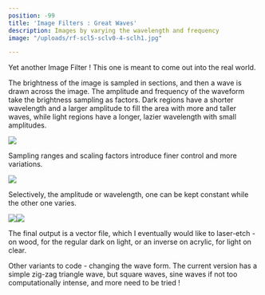 ```yaml
---
position: -99
title: 'Image Filters : Great Waves'
description: Images by varying the wavelength and frequency
image: "/uploads/rf-scl5-sclv0-4-sclh1.jpg"

---
```

Yet another Image Filter ! This one is meant to come out into the real world.

The brightness of the image is sampled in sections, and then a wave is drawn across the image. The amplitude and frequency of the waveform take the brightness sampling as factors. Dark regions have a shorter wavelength and a larger amplitude to fill the area with more and taller waves, while light regions have a longer, lazier wavelength with small amplitudes.

![](/uploads/mona-scl5-sclv0-4-sclh1-j2.jpg)

Sampling ranges and scaling factors introduce finer control and more variations.

![](/uploads/mona-scl5-sclv0-8-sclh0-5-j2.jpg)

Selectively, the amplitude or wavelength, one can be kept constant while the other one varies.

![](/uploads/ele-scl5-sclv0-4-sclh1.jpg)![](/uploads/ele-scl5-sclv0-8-sclh1-j2.jpg)

The final output is a vector file, which I eventually would like to laser-etch - on wood, for the regular dark on light, or an inverse on acrylic, for light on clear.

Other variants to code - changing the wave form. The current version has a simple zig-zag triangle wave, but square waves, sine waves if not too computationally intense, and more need to be tried !